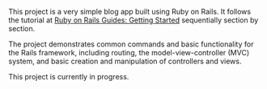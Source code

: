 
This project is a very simple blog app built using Ruby on Rails. It follows the tutorial at [Ruby on Rails Guides: Getting Started](https://guides.rubyonrails.org/getting_started.html) sequentially section by section.

The project demonstrates common commands and basic functionality for the Rails framework, including routing, the model-view-controller (MVC) system, and basic creation and manipulation of controllers and views.

This project is currently in progress.
